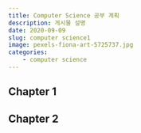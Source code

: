 ```yaml
---
title: Computer Science 공부 계획
description: 게시물 설명
date: 2020-09-09
slug: computer science1
image: pexels-fiona-art-5725737.jpg
categories:
    - computer science
---
```


## Chapter 1
## Chapter 2